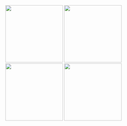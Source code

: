 <div align="center">
    <img src="https://github-readme-stats.vercel.app/api?username=ksknote&show_icons=true&theme=github" height=181px>
    <img src="https://github-readme-stats.vercel.app/api/top-langs/?username=ksknote&layout=compact&langs_count=8&theme=github" height=181px>
    <img src="https://github-readme-stats.vercel.app/api?username=ksknote&show_icons=true&theme=vue" height=181px>
    <img src="https://github-readme-stats.vercel.app/api/top-langs/?username=ksknote&layout=compact&langs_count=8&theme=vue" height=181px>
</div>
